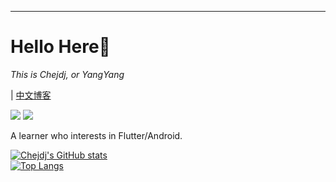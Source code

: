 ---
# Hello Here👋

*This is Chejdj, or YangYang*

| [中文博客](https://chejdj.github.io/)

[![](https://img.shields.io/badge/-Email-c2392a?logo=Gmail&logoColor=white&style=flat-square)](mailto:yangyang.zhu96@gmail.com)
[![](https://img.shields.io/badge/-GitHub-black?logo=GitHub&style=flat-square)](https://github.com/chejdj)

A learner who interests in Flutter/Android.

[![Chejdj's GitHub stats](https://github-readme-stats.vercel.app/api?username=chejdj&show_icons=true&theme=dark)](https://github.com/anuraghazra/github-readme-stats&show_icons=true&theme=dark)  
[![Top Langs](https://github-readme-stats.vercel.app/api/top-langs/?username=chejdj&layout=compact&theme=dark)](https://github.com/anuraghazra/github-readme-stats&theme=dark)
